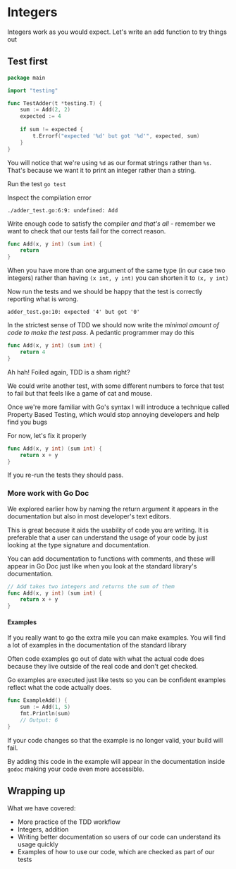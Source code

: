 # Integers

Integers work as you would expect. Let's write an add function to try things out

## Test first

```go
package main

import "testing"

func TestAdder(t *testing.T) {
	sum := Add(2, 2)
	expected := 4
	
	if sum != expected {
		t.Errorf("expected '%d' but got '%d'", expected, sum)
	}
}
```

You will notice that we're using `%d` as our format strings rather than `%s`. That's because we want it to print an integer rather than a string.

Run the test `go test`

Inspect the compilation error

`./adder_test.go:6:9: undefined: Add`

Write enough code to satisfy the compiler *and that's all* - remember we want to check that our tests fail for the correct reason.

```go
func Add(x, y int) (sum int) {
	return
}
```

When you have more than one argument of the same type (in our case two integers) rather than having `(x int, y int)` you can shorten it to `(x, y int)`    
    
Now run the tests and we should be happy that the test is correctly reporting what is wrong.

`adder_test.go:10: expected '4' but got '0'`

In the strictest sense of TDD we should now write the _minimal amount of code to make the test pass_. A pedantic programmer may do this

```go
func Add(x, y int) (sum int) {
	return 4
}
```

Ah hah! Foiled again, TDD is a sham right?

We could write another test, with some different numbers to force that test to fail but that feels like a game of cat and mouse. 

Once we're more familiar with Go's syntax I will introduce a technique called Property Based Testing, which would stop annoying developers and help find you bugs

For now, let's fix it properly

```go
func Add(x, y int) (sum int) {
	return x + y
}
```

If you re-run the tests they should pass. 

### More work with Go Doc

We explored earlier how by naming the return argument it appears in the documentation but also in most developer's text editors. 

This is great because it aids the usability of code you are writing. It is preferable that a user can understand the usage of your code by just looking at the type signature and documentation. 

You can add documentation to functions with comments, and these will appear in Go Doc just like when you look at the standard library's documentation.

```go
// Add takes two integers and returns the sum of them
func Add(x, y int) (sum int) {
	return x + y
}
```

#### Examples

If you really want to go the extra mile you can make examples. You will find a lot of examples in the documentation of the standard library

Often code examples go out of date with what the actual code does because they live outside of the real code and don't get checked. 

Go examples are executed just like tests so you can be confident examples reflect what the code actually does. 

```go
func ExampleAdd() {
	sum := Add(1, 5)
	fmt.Println(sum)
	// Output: 6
}
```

If your code changes so that the example is no longer valid, your build will fail. 

By adding this code in the example will appear in the documentation inside `godoc` making your code even more accessible.

## Wrapping up

What we have covered:

- More practice of the TDD workflow
- Integers, addition
- Writing better documentation so users of our code can understand its usage quickly
- Examples of how to use our code, which are checked as part of our tests